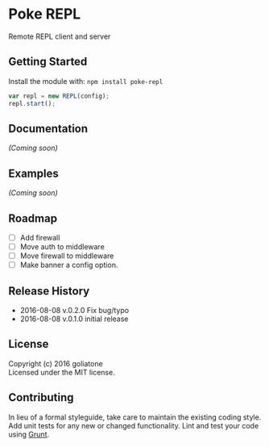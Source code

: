 # Poke REPL

Remote REPL client and server

## Getting Started
Install the module with: `npm install poke-repl`

```javascript
var repl = new REPL(config);
repl.start();
```

## Documentation
_(Coming soon)_

## Examples
_(Coming soon)_

## Roadmap
- [ ] Add firewall
- [ ] Move auth to middleware
- [ ] Move firewall to middleware
- [ ] Make banner a config option.

## Release History
* 2016-08-08 v.0.2.0 Fix bug/typo
* 2016-08-08 v.0.1.0 initial release

## License
Copyright (c) 2016 goliatone  
Licensed under the MIT license.

## Contributing
In lieu of a formal styleguide, take care to maintain the existing coding style. Add unit tests for any new or changed functionality. Lint and test your code using [Grunt](http://gruntjs.com/).
